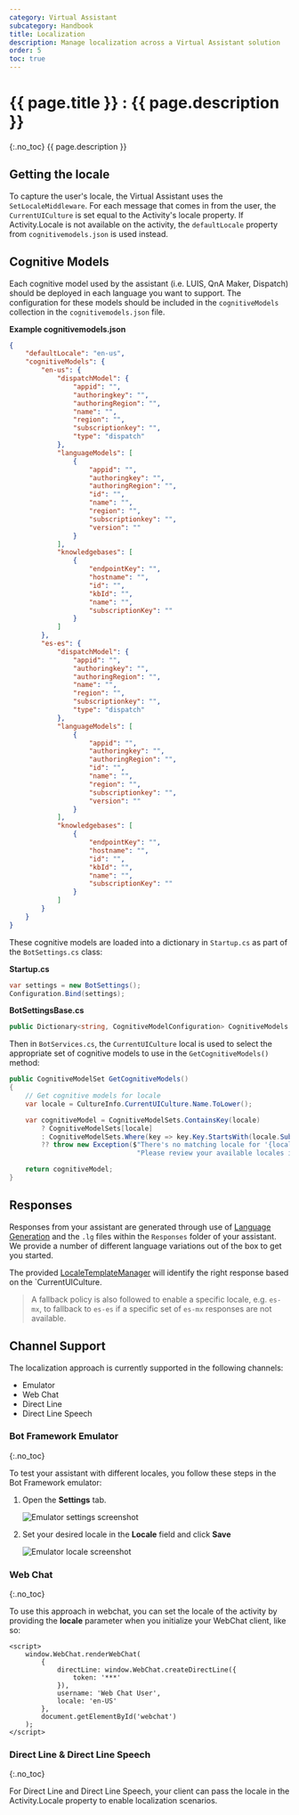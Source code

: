 ```yaml
---
category: Virtual Assistant
subcategory: Handbook
title: Localization
description: Manage localization across a Virtual Assistant solution
order: 5
toc: true
---
```


# {{ page.title }} : {{ page.description }}
{:.no_toc}
{{ page.description }}

## Getting the locale
To capture the user's locale, the Virtual Assistant uses the `SetLocaleMiddleware`. For each message that comes in from the user, the `CurrentUICulture` is set equal to the Activity's locale property. If Activity.Locale is not available on the activity, the `defaultLocale` property from `cognitivemodels.json` is used instead.

## Cognitive Models
Each cognitive model used by the assistant (i.e. LUIS, QnA Maker, Dispatch) should be deployed in each language you want to support. The configuration for these models should be included in the `cognitiveModels` collection in the `cognitivemodels.json` file.

**Example cognitivemodels.json**
```json
{
    "defaultLocale": "en-us",
    "cognitiveModels": {
        "en-us": {
            "dispatchModel": {
                "appid": "",
                "authoringkey": "",
                "authoringRegion": "",
                "name": "",
                "region": "",
                "subscriptionkey": "",
                "type": "dispatch"
            },
            "languageModels": [
                {
                    "appid": "",
                    "authoringkey": "",
                    "authoringRegion": "",
                    "id": "",
                    "name": "",
                    "region": "",
                    "subscriptionkey": "",
                    "version": ""
                }
            ],
            "knowledgebases": [
                {
                    "endpointKey": "",
                    "hostname": "",
                    "id": "",
                    "kbId": "",
                    "name": "",
                    "subscriptionKey": ""
                }
            ]
        },
        "es-es": {
            "dispatchModel": {
                "appid": "",
                "authoringkey": "",
                "authoringRegion": "",
                "name": "",
                "region": "",
                "subscriptionkey": "",
                "type": "dispatch"
            },
            "languageModels": [
                {
                    "appid": "",
                    "authoringkey": "",
                    "authoringRegion": "",
                    "id": "",
                    "name": "",
                    "region": "",
                    "subscriptionkey": "",
                    "version": ""
                }
            ],
            "knowledgebases": [
                {
                    "endpointKey": "",
                    "hostname": "",
                    "id": "",
                    "kbId": "",
                    "name": "",
                    "subscriptionKey": ""
                }
            ]
        }
    }
}
```

These cognitive models are loaded into a dictionary in `Startup.cs` as part of the `BotSettings.cs` class:

**Startup.cs**
```csharp
var settings = new BotSettings();
Configuration.Bind(settings);
```

**BotSettingsBase.cs**
```csharp
public Dictionary<string, CognitiveModelConfiguration> CognitiveModels { get; set; } = new Dictionary<string, CognitiveModelConfiguration>();
```

Then in `BotServices.cs`, the `CurrentUICulture` local is used to select the appropriate set of cognitive models to use in the `GetCognitiveModels()` method:

```csharp
public CognitiveModelSet GetCognitiveModels()
{
    // Get cognitive models for locale
    var locale = CultureInfo.CurrentUICulture.Name.ToLower();

    var cognitiveModel = CognitiveModelSets.ContainsKey(locale)
        ? CognitiveModelSets[locale]
        : CognitiveModelSets.Where(key => key.Key.StartsWith(locale.Substring(0, 2))).FirstOrDefault().Value
        ?? throw new Exception($"There's no matching locale for '{locale}' or its root language '{locale.Substring(0, 2)}'. " +
                                "Please review your available locales in your cognitivemodels.json file.");

    return cognitiveModel;
}
```

## Responses

Responses from your assistant are generated through use of [Language Generation](https://docs.microsoft.com/en-us/composer/concept-language-generation) and the `.lg` files within the `Responses` folder of your assistant. We provide a number of different language variations out of the box to get you started.

The provided [LocaleTemplateManager](https://github.com/microsoft/botframework-solutions/blob/master/sdk/csharp/libraries/microsoft.bot.solutions/Responses/LocaleTemplateManager.cs) will identify the right response based on the `CurrentUICulture.

> A fallback policy is also followed to enable a specific locale, e.g. `es-mx`, to fallback to `es-es` if a specific set of `es-mx` responses are not available.

## Channel Support
The localization approach is currently supported in the following channels:
- Emulator
- Web Chat
- Direct Line
- Direct Line Speech

### Bot Framework Emulator
{:.no_toc}

To test your assistant with different locales, you follow these steps in the Bot Framework emulator:

1. Open the **Settings** tab.

    ![Emulator settings screenshot]({{site.baseurl}}/assets/images/emulator_settings.png)

1. Set your desired locale in the **Locale** field and click **Save**

    ![Emulator locale screenshot]({{site.baseurl}}/assets/images/emulator_locale.jpg)

### Web Chat
{:.no_toc}

To use this approach in webchat, you can set the locale of the activity by providing the **locale** parameter when you initialize your WebChat client, like so:

```
<script>
    window.WebChat.renderWebChat(
        {
            directLine: window.WebChat.createDirectLine({
                token: '***'
            }),
            username: 'Web Chat User',
            locale: 'en-US'
        },
        document.getElementById('webchat')
    );
</script>
```

### Direct Line & Direct Line Speech
{:.no_toc}

For Direct Line and Direct Line Speech, your client can pass the locale in the Activity.Locale property to enable localization scenarios.